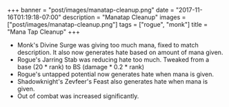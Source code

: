 +++
banner = "post/images/manatap-cleanup.png"
date = "2017-11-16T01:19:18-07:00"
description = "Manatap Cleanup"
images = ["post/images/manatap-cleanup.png"]
tags = ["rogue", "monk"]
title = "Mana Tap Cleanup"
+++

* Monk's Divine Surge was giving too much mana, fixed to match description. It also now generates hate based on amount of mana given.
* Rogue's Jarring Stab was reducing hate too much. Tweaked from a base (20 * rank) to BS (damage * 0.2 * rank)
* Rogue's untapped potential now generates hate when mana is given.
* Shadowknight's Zevfeer's Feast also generates hate when mana is given.
* Out of combat was increased significantly.
<!--more-->